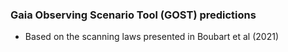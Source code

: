 ### Gaia Observing Scenario Tool (GOST) predictions 

- Based on the scanning laws presented in Boubart et al (2021)


